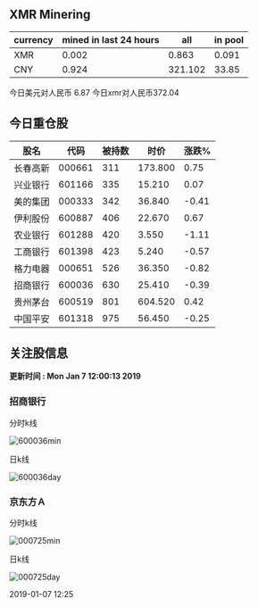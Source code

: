 ## XMR Minering

|currency|mined in last 24 hours|all|in pool|
|---|---|---|---|
|XMR|0.002|0.863|0.091|
|CNY|0.924|321.102|33.85|

今日美元对人民币 6.87	今日xmr对人民币372.04


## 今日重仓股 

|股名|代码|被持数|时价|涨跌%|
|---|---|---|---|---|
|长春高新|000661|311|173.800|0.75|
|兴业银行|601166|335|15.210|0.07|
|美的集团|000333|342|36.840|-0.41|
|伊利股份|600887|406|22.670|0.67|
|农业银行|601288|420|3.550|-1.11|
|工商银行|601398|423|5.240|-0.57|
|格力电器|000651|526|36.350|-0.82|
|招商银行|600036|630|25.410|-0.39|
|贵州茅台|600519|801|604.520|0.42|
|中国平安|601318|975|56.450|-0.25|

## 关注股信息
**更新时间 : Mon Jan  7 12:00:13 2019**
### 招商银行 
分时k线

![600036min](http://image.sinajs.cn/newchart/min/n/sh600036.gif)

日k线

![600036day](http://image.sinajs.cn/newchart/daily/n/sh600036.gif)

### 京东方Ａ 
分时k线

![000725min](http://image.sinajs.cn/newchart/min/n/sz000725.gif)

日k线

![000725day](http://image.sinajs.cn/newchart/daily/n/sz000725.gif)

2019-01-07 12:25